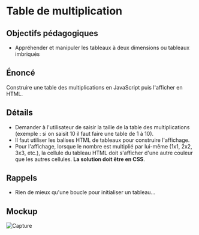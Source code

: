 # Table de multiplication
## Objectifs pédagogiques

- Appréhender et manipuler les tableaux à deux dimensions ou tableaux imbriqués

## Énoncé

Construire une table des multiplications en JavaScript puis l'afficher en HTML.

## Détails

* Demander à l'utilisateur de saisir la taille de la table des multiplications (exemple : si on saisit 10 il faut faire une table de 1 à 10).
* Il faut utiliser les balises HTML de tableaux pour construire l'affichage.
* Pour l'affichage, lorsque le nombre est multiplié par lui-même (1x1, 2x2, 3x3, etc.), la cellule du tableau HTML doit s'afficher d'une autre couleur que les autres cellules. **La solution doit être en CSS**.

## Rappels

* Rien de mieux qu'une boucle pour initialiser un tableau...

## Mockup

![Capture](.resources/img/capture.png)